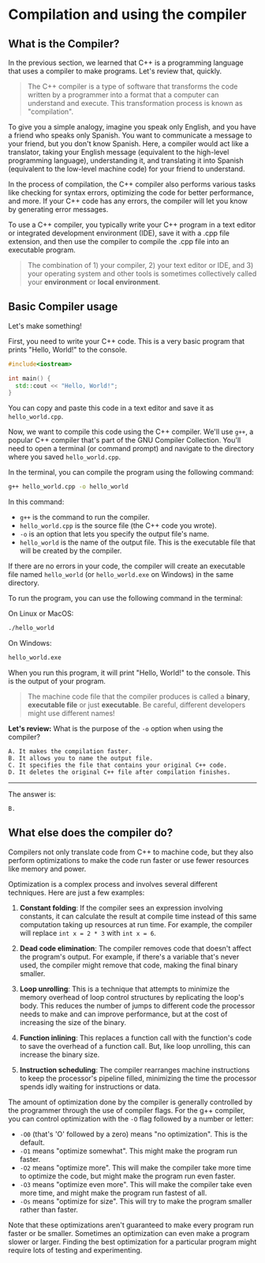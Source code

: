# Compilation and using the compiler

## What is the Compiler?

In the previous section, we learned that C++ is a programming language that uses a compiler to make programs. Let's review that, quickly.

> The C++ compiler is a type of software that transforms the code written by a programmer into a format that a computer can understand and execute. This transformation process is known as "compilation".

To give you a simple analogy, imagine you speak only English, and you have a friend who speaks only Spanish. You want to communicate a message to your friend, but you don't know Spanish. Here, a compiler would act like a translator, taking your English message (equivalent to the high-level programming language), understanding it, and translating it into Spanish (equivalent to the low-level machine code) for your friend to understand.

In the process of compilation, the C++ compiler also performs various tasks like checking for syntax errors, optimizing the code for better performance, and more. If your C++ code has any errors, the compiler will let you know by generating error messages.

To use a C++ compiler, you typically write your C++ program in a text editor or integrated development environment (IDE), save it with a .cpp file extension, and then use the compiler to compile the .cpp file into an executable program.

> The combination of 1) your compiler, 2) your text editor or IDE, and 3) your operating system and other tools is sometimes collectively called your **environment** or **local environment**.

## Basic Compiler usage

Let's make something!

First, you need to write your C++ code. This is a very basic program that prints "Hello, World!" to the console.

```cpp
#include<iostream>

int main() {
  std::cout << "Hello, World!";
}
```

You can copy and paste this code in a text editor and save it as `hello_world.cpp`.

Now, we want to compile this code using the C++ compiler. We'll use `g++`, a popular C++ compiler that's part of the GNU Compiler Collection. You'll need to open a terminal (or command prompt) and navigate to the directory where you saved `hello_world.cpp`.

In the terminal, you can compile the program using the following command:

```bash
g++ hello_world.cpp -o hello_world
```

In this command:

- `g++` is the command to run the compiler.
- `hello_world.cpp` is the source file (the C++ code you wrote).
- `-o` is an option that lets you specify the output file's name.
- `hello_world` is the name of the output file. This is the executable file that will be created by the compiler.

If there are no errors in your code, the compiler will create an executable file named `hello_world` (or `hello_world.exe` on Windows) in the same directory.

To run the program, you can use the following command in the terminal:

On Linux or MacOS:

```bash
./hello_world
```

On Windows:

```bash
hello_world.exe
```

When you run this program, it will print "Hello, World!" to the console. This is the output of your program.

> The machine code file that the compiler produces is called a **binary**, **executable file** or just **executable**. Be careful, different developers might use different names!

**Let's review:**
What is the purpose of the `-o` option when using the compiler?
```
A. It makes the compilation faster.
B. It allows you to name the output file.
C. It specifies the file that contains your original C++ code.
D. It deletes the original C++ file after compilation finishes.
```

---

The answer is:
```
B.
```

## What else does the compiler do?

Compilers not only translate code from C++ to machine code, but they also perform optimizations to make the code run faster or use fewer resources like memory and power.

Optimization is a complex process and involves several different techniques. Here are just a few examples:

1. **Constant folding**: If the compiler sees an expression involving constants, it can calculate the result at compile time instead of this same computation taking up resources at run time. For example, the compiler will replace `int x = 2 * 3` with `int x = 6`.

2. **Dead code elimination**: The compiler removes code that doesn't affect the program's output. For example, if there's a variable that's never used, the compiler might remove that code, making the final binary smaller.

3. **Loop unrolling**: This is a technique that attempts to minimize the memory overhead of loop control structures by replicating the loop's body. This reduces the number of jumps to different code the processor needs to make and can improve performance, but at the cost of increasing the size of the binary.

4. **Function inlining**: This replaces a function call with the function's code to save the overhead of a function call. But, like loop unrolling, this can increase the binary size.

5. **Instruction scheduling**: The compiler rearranges machine instructions to keep the processor's pipeline filled, minimizing the time the processor spends idly waiting for instructions or data.

The amount of optimization done by the compiler is generally controlled by the programmer through the use of compiler flags. For the g++ compiler, you can control optimization with the `-O` flag followed by a number or letter:

- `-O0` (that's 'O' followed by a zero) means "no optimization". This is the default.
- `-O1` means "optimize somewhat". This might make the program run faster.
- `-O2` means "optimize more". This will make the compiler take more time to optimize the code, but might make the program run even faster.
- `-O3` means "optimize even more". This will make the compiler take even more time, and might make the program run fastest of all.
- `-Os` means "optimize for size". This will try to make the program smaller rather than faster.

Note that these optimizations aren't guaranteed to make every program run faster or be smaller. Sometimes an optimization can even make a program slower or larger. Finding the best optimization for a particular program might require lots of testing and experimenting.